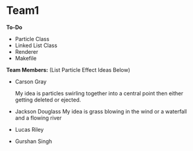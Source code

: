 # Team1

**To-Do**

- Particle Class
- Linked List Class
- Renderer
- Makefile

**Team Members:** (List Particle Effect Ideas Below)

  - Carson Gray
    
      My idea is particles swirling together into a central point then either getting deleted or ejected. 
  - Jackson Douglass
    My idea is grass blowing in the wind or a waterfall and a flowing river
  - Lucas Riley
  - Gurshan Singh
